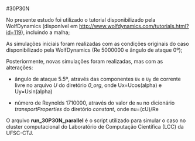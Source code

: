 #30P30N

No presente estudo foi utilizado o tutorial disponibilizado pela WolfDynamics (disponível em http://www.wolfdynamics.com/tutorials.html?id=119), incluindo a malha;

As simulações iniciais foram realizadas com as condições originais do caso disponibilizado pela WolfDynamics (Re 5000000 e ângulo de ataque 0º);

Posteriormente, novas simulações foram realizadas, mas com as alterações:

   - ângulo de ataque 5.5º, através das componentes `Ux` e `Uy` de corrente livre no arquivo *U* do diretório *0_org*, onde Ux=Ucos(alpha) e Uy=Usin(alpha)
 
   - número de Reynolds 1710000, através do valor de `nu` no dicionário *transportProperties* do diretório *constant*, onde nu=(cU)/Re
    
O arquivo **run_30P30N_parallel** é o script utilizado para simular o caso no cluster computacional do Laboratório de Computação Científica (LCC) da UFSC-CTJ.
